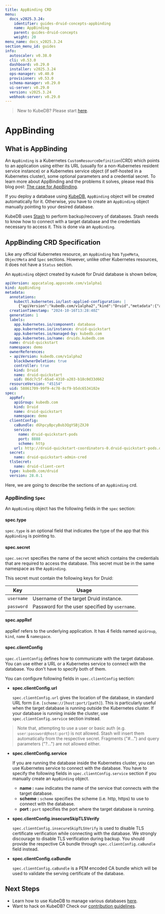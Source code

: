 ```yaml
---
title: AppBinding CRD
menu:
  docs_v2025.3.24:
    identifier: guides-druid-concepts-appbinding
    name: AppBinding
    parent: guides-druid-concepts
    weight: 20
menu_name: docs_v2025.3.24
section_menu_id: guides
info:
  autoscaler: v0.38.0
  cli: v0.53.0
  dashboard: v0.29.0
  installer: v2025.3.24
  ops-manager: v0.40.0
  provisioner: v0.53.0
  schema-manager: v0.29.0
  ui-server: v0.29.0
  version: v2025.3.24
  webhook-server: v0.29.0
---
```


> New to KubeDB? Please start [here](/docs/v2025.3.24/README).

# AppBinding

## What is AppBinding

An `AppBinding` is a Kubernetes `CustomResourceDefinition`(CRD) which points to an application using either its URL (usually for a non-Kubernetes resident service instance) or a Kubernetes service object (if self-hosted in a Kubernetes cluster), some optional parameters and a credential secret. To learn more about AppBinding and the problems it solves, please read this blog post: [The case for AppBinding](https://appscode.com/blog/post/the-case-for-appbinding).

If you deploy a database using [KubeDB](https://kubedb.com/docs/latest/welcome/), `AppBinding` object will be created automatically for it. Otherwise, you have to create an `AppBinding` object manually pointing to your desired database.

KubeDB uses [Stash](https://appscode.com/products/stash/) to perform backup/recovery of databases. Stash needs to know how to connect with a target database and the credentials necessary to access it. This is done via an `AppBinding`.

## AppBinding CRD Specification

Like any official Kubernetes resource, an `AppBinding` has `TypeMeta`, `ObjectMeta` and `Spec` sections. However, unlike other Kubernetes resources, it does not have a `Status` section.

An `AppBinding` object created by `KubeDB` for Druid database is shown below,

```yaml
apiVersion: appcatalog.appscode.com/v1alpha1
kind: AppBinding
metadata:
  annotations:
    kubectl.kubernetes.io/last-applied-configuration: |
      {"apiVersion":"kubedb.com/v1alpha2","kind":"Druid","metadata":{"annotations":{},"name":"druid-quickstart","namespace":"demo"},"spec":{"deepStorage":{"configSecret":{"name":"deep-storage-config"},"type":"s3"},"topology":{"routers":{"replicas":1}},"version":"28.0.1"}}
  creationTimestamp: "2024-10-16T13:28:40Z"
  generation: 1
  labels:
    app.kubernetes.io/component: database
    app.kubernetes.io/instance: druid-quickstart
    app.kubernetes.io/managed-by: kubedb.com
    app.kubernetes.io/name: druids.kubedb.com
  name: druid-quickstart
  namespace: demo
  ownerReferences:
  - apiVersion: kubedb.com/v1alpha2
    blockOwnerDeletion: true
    controller: true
    kind: Druid
    name: druid-quickstart
    uid: 06dc7c5f-65ad-4310-a203-b18c0d33d662
  resourceVersion: "45154"
  uid: 58861709-99f9-4c78-8cf9-b5dc6534102e
spec:
  appRef:
    apiGroup: kubedb.com
    kind: Druid
    name: druid-quickstart
    namespace: demo
  clientConfig:
    caBundle: dGhpcyBpcyBub3QgYSBjZXJ0
    service:
      name: druid-quickstart-pods
      port: 8888
      scheme: http
    url: http://druid-quickstart-coordinators-0.druid-quickstart-pods.demo.svc.cluster.local:8081,http://druid-quickstart-overlords-0.druid-quickstart-pods.demo.svc.cluster.local:8090,http://druid-quickstart-middlemanagers-0.druid-quickstart-pods.demo.svc.cluster.local:8091,http://druid-quickstart-historicals-0.druid-quickstart-pods.demo.svc.cluster.local:8083,http://druid-quickstart-brokers-0.druid-quickstart-pods.demo.svc.cluster.local:8082,http://druid-quickstart-routers-0.druid-quickstart-pods.demo.svc.cluster.local:8888
  secret:
    name: druid-quickstart-admin-cred
  tlsSecret:
    name: druid-client-cert
  type: kubedb.com/druid
  version: 28.0.1
```
Here, we are going to describe the sections of an `AppBinding` crd.

### AppBinding `Spec`

An `AppBinding` object has the following fields in the `spec` section:

#### spec.type

`spec.type` is an optional field that indicates the type of the app that this `AppBinding` is pointing to.

<!--- Add when Stash support is added --->
<!---
Stash uses this field to resolve the values of `TARGET_APP_TYPE`, `TARGET_APP_GROUP` and `TARGET_APP_RESOURCE` variables of [BackupBlueprint](https://appscode.com/products/stash/latest/concepts/crds/backupblueprint/) object.

This field follows the following format: `<app group>/<resource kind>`. The above AppBinding is pointing to a `druid` resource under `kubedb.com` group.

Here, the variables are parsed as follows:

|       Variable        | Usage                                                                                                                          |
| --------------------- |--------------------------------------------------------------------------------------------------------------------------------|
| `TARGET_APP_GROUP`    | Represents the application group where the respective app belongs (i.e: `kubedb.com`).                                         |
| `TARGET_APP_RESOURCE` | Represents the resource under that application group that this appbinding represents (i.e: `druid`).                           |
| `TARGET_APP_TYPE`     | Represents the complete type of the application. It's simply `TARGET_APP_GROUP/TARGET_APP_RESOURCE` (i.e: `kubedb.com/druid`). |

--->

#### spec.secret

`spec.secret` specifies the name of the secret which contains the credentials that are required to access the database. This secret must be in the same namespace as the `AppBinding`.

This secret must contain the following keys for Druid:

| Key        | Usage                                          |
| ---------- |------------------------------------------------|
| `username` | Username of the target Druid instance.         |
| `password` | Password for the user specified by `username`. |


#### spec.appRef
appRef refers to the underlying application. It has 4 fields named `apiGroup`, `kind`, `name` & `namespace`.

#### spec.clientConfig

`spec.clientConfig` defines how to communicate with the target database. You can use either a URL or a Kubernetes service to connect with the database. You don't have to specify both of them.

You can configure following fields in `spec.clientConfig` section:

- **spec.clientConfig.url**

  `spec.clientConfig.url` gives the location of the database, in standard URL form (i.e. `[scheme://]host:port/[path]`). This is particularly useful when the target database is running outside the Kubernetes cluster. If your database is running inside the cluster, use `spec.clientConfig.service` section instead.

> Note that, attempting to use a user or basic auth (e.g. `user:password@host:port`) is not allowed. Stash will insert them automatically from the respective secret. Fragments ("#...") and query parameters ("?...") are not allowed either.

- **spec.clientConfig.service**

  If you are running the database inside the Kubernetes cluster, you can use Kubernetes service to connect with the database. You have to specify the following fields in `spec.clientConfig.service` section if you manually create an `AppBinding` object.

    - **name :** `name` indicates the name of the service that connects with the target database.
    - **scheme :** `scheme` specifies the scheme (i.e. http, https) to use to connect with the database.
    - **port :** `port` specifies the port where the target database is running.

- **spec.clientConfig.insecureSkipTLSVerify**

  `spec.clientConfig.insecureSkipTLSVerify` is used to disable TLS certificate verification while connecting with the database. We strongly discourage to disable TLS verification during backup. You should provide the respective CA bundle through `spec.clientConfig.caBundle` field instead.

- **spec.clientConfig.caBundle**

  `spec.clientConfig.caBundle` is a PEM encoded CA bundle which will be used to validate the serving certificate of the database.

## Next Steps

- Learn how to use KubeDB to manage various databases [here](/docs/v2025.3.24/guides/README).
- Want to hack on KubeDB? Check our [contribution guidelines](/docs/v2025.3.24/CONTRIBUTING).
